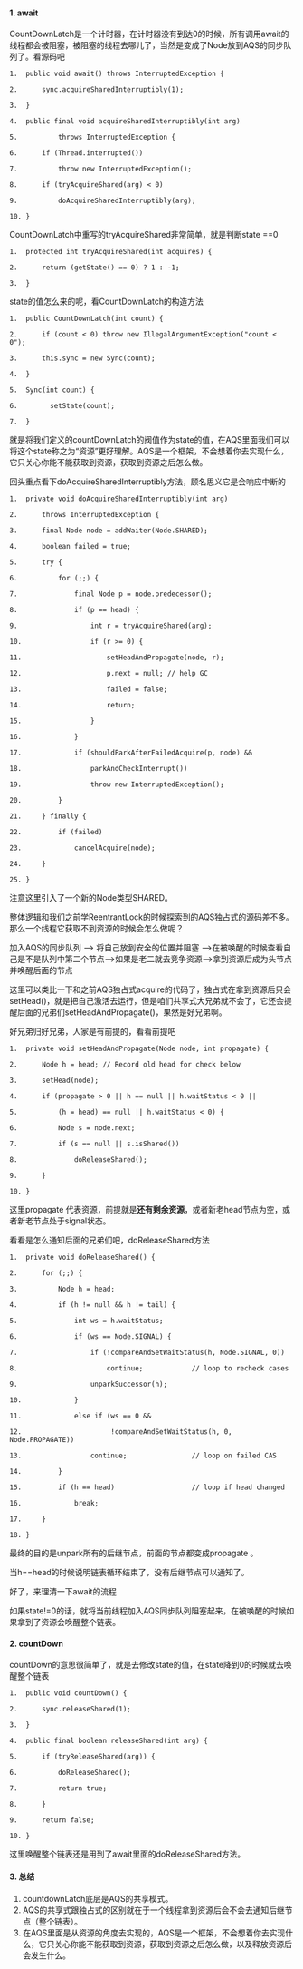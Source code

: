 #### 1. await

CountDownLatch是一个计时器，在计时器没有到达0的时候，所有调用await的线程都会被阻塞，被阻塞的线程去哪儿了，当然是变成了Node放到AQS的同步队列了。看源码吧

```
1.  public void await() throws InterruptedException {  

2.      sync.acquireSharedInterruptibly(1);  

3.  }  

4.  public final void acquireSharedInterruptibly(int arg)  

5.          throws InterruptedException {  

6.      if (Thread.interrupted())  

7.          throw new InterruptedException();  

8.      if (tryAcquireShared(arg) < 0)  

9.          doAcquireSharedInterruptibly(arg);  

10. }  
```



CountDownLatch中重写的tryAcquireShared非常简单，就是判断state ==0

```
1.  protected int tryAcquireShared(int acquires) {  

2.      return (getState() == 0) ? 1 : -1;  

3.  }  
```



state的值怎么来的呢，看CountDownLatch的构造方法

```
1.  public CountDownLatch(int count) {  

2.      if (count < 0) throw new IllegalArgumentException("count < 0");  

3.      this.sync = new Sync(count);  

4.  }  

5.  Sync(int count) {  

6.        setState(count);  

7.  }  
```

就是将我们定义的countDownLatch的阀值作为state的值，在AQS里面我们可以将这个state称之为“资源”更好理解。AQS是一个框架，不会想着你去实现什么，它只关心你能不能获取到资源，获取到资源之后怎么做。



回头重点看下doAcquireSharedInterruptibly方法，顾名思义它是会响应中断的

```
1.  private void doAcquireSharedInterruptibly(int arg)  

2.      throws InterruptedException {  

3.      final Node node = addWaiter(Node.SHARED);  

4.      boolean failed = true;  

5.      try {  

6.          for (;;) {  

7.              final Node p = node.predecessor();  

8.              if (p == head) {  

9.                  int r = tryAcquireShared(arg);  

10.                 if (r >= 0) {  

11.                     setHeadAndPropagate(node, r);  

12.                     p.next = null; // help GC  

13.                     failed = false;  

14.                     return;  

15.                 }  

16.             }  

17.             if (shouldParkAfterFailedAcquire(p, node) &&  

18.                 parkAndCheckInterrupt())  

19.                 throw new InterruptedException();  

20.         }  

21.     } finally {  

22.         if (failed)  

23.             cancelAcquire(node);  

24.     }  

25. }  
```

注意这里引入了一个新的Node类型SHARED。



整体逻辑和我们之前学ReentrantLock的时候探索到的AQS独占式的源码差不多。那么一个线程它获取不到资源的时候会怎么做呢？

加入AQS的同步队列 --> 将自己放到安全的位置并阻塞 -->在被唤醒的时候查看自己是不是队列中第二个节点-->如果是老二就去竞争资源-->拿到资源后成为头节点并唤醒后面的节点

这里可以类比一下和之前AQS独占式acquire的代码了，独占式在拿到资源后只会setHead()，就是把自己激活去运行，但是咱们共享式大兄弟就不会了，它还会提醒后面的兄弟们setHeadAndPropagate()，果然是好兄弟啊。



好兄弟归好兄弟，人家是有前提的，看看前提吧

```
1.  private void setHeadAndPropagate(Node node, int propagate) {  

2.      Node h = head; // Record old head for check below  

3.      setHead(node);  

4.      if (propagate > 0 || h == null || h.waitStatus < 0 ||  

5.          (h = head) == null || h.waitStatus < 0) {  

6.          Node s = node.next;  

7.          if (s == null || s.isShared())  

8.              doReleaseShared();  

9.      }  

10. }  
```

这里propagate 代表资源，前提就是**还有剩余资源**，或者新老head节点为空，或者新老节点处于signal状态。



看看是怎么通知后面的兄弟们吧，doReleaseShared方法

```
1.  private void doReleaseShared() {  

2.      for (;;) {  

3.          Node h = head;  

4.          if (h != null && h != tail) {  

5.              int ws = h.waitStatus;  

6.              if (ws == Node.SIGNAL) {  

7.                  if (!compareAndSetWaitStatus(h, Node.SIGNAL, 0))  

8.                      continue;            // loop to recheck cases  

9.                  unparkSuccessor(h);  

10.             }  

11.             else if (ws == 0 &&  

12.                      !compareAndSetWaitStatus(h, 0, Node.PROPAGATE))  

13.                 continue;                // loop on failed CAS  

14.         }  

15.         if (h == head)                   // loop if head changed  

16.             break;  

17.     }  

18. }  
```

最终的目的是unpark所有的后继节点，前面的节点都变成propagate 。

当h==head的时候说明链表循环结束了，没有后继节点可以通知了。



好了，来理清一下await的流程

如果state!=0的话，就将当前线程加入AQS同步队列阻塞起来，在被唤醒的时候如果拿到了资源会唤醒整个链表。



#### 2. countDown

countDown的意思很简单了，就是去修改state的值，在state降到0的时候就去唤醒整个链表

```
1.  public void countDown() {  

2.      sync.releaseShared(1);  

3.  }  

4.  public final boolean releaseShared(int arg) {  

5.      if (tryReleaseShared(arg)) {  

6.          doReleaseShared();  

7.          return true;  

8.      }  

9.      return false;  

10. }  
```

这里唤醒整个链表还是用到了await里面的doReleaseShared方法。



#### 3. 总结

1. countdownLatch底层是AQS的共享模式。
2. AQS的共享式跟独占式的区别就在于一个线程拿到资源后会不会去通知后继节点（整个链表）。
3. 在AQS里面是从资源的角度去实现的，AQS是一个框架，不会想着你去实现什么，它只关心你能不能获取到资源，获取到资源之后怎么做，以及释放资源后会发生什么。